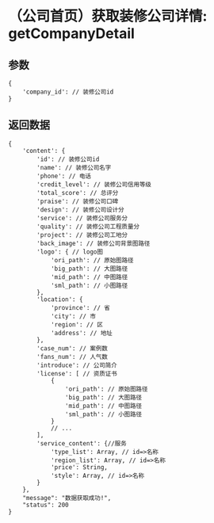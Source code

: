 # （公司首页）获取装修公司详情: getCompanyDetail

## 参数

    {
        'company_id': // 装修公司id
    }

## 返回数据

    {
        'content': {
            'id': // 装修公司id
            'name': // 装修公司名字
            'phone': // 电话
            'credit_level': // 装修公司信用等级
            'total_score': // 总评分
            'praise': // 装修公司口碑
            'design': // 装修公司设计分
            'service': // 装修公司服务分
            'quality': // 装修公司工程质量分
            'project': // 装修公司工地分
            'back_image': // 装修公司背景图路径
            'logo': { // logo图
                'ori_path': // 原始图路径
                'big_path': // 大图路径
                'mid_path': // 中图路径
                'sml_path': // 小图路径
            },
            'location': {
                'province': // 省
                'city': // 市
                'region': // 区
                'address': // 地址
            },
            'case_num': // 案例数
            'fans_num': // 人气数
            'introduce': // 公司简介
            'license': [ // 资质证书
                {
                    'ori_path': // 原始图路径
                    'big_path': // 大图路径
                    'mid_path': // 中图路径
                    'sml_path': // 小图路径
                }
                // ...
            ],
            'service_content': {//服务
                'type_list': Array, // id=>名称
                'region_list': Array, // id=>名称
                'price': String,
                'style': Array, // id=>名称
            }
        },
        "message": "数据获取成功!",
        "status": 200
    }
